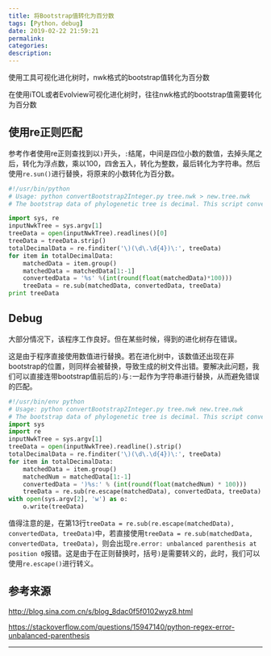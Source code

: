```yaml
---
title: 将Bootstrap值转化为百分数
tags: [Python，debug]
date: 2019-02-22 21:59:21
permalink:
categories:
description:
---
```

<p class="description">使用工具可视化进化树时，nwk格式的bootstrap值转化为百分数</p>

<!-- more -->

在使用iTOL或者Evolview可视化进化树时，往往nwk格式的bootstrap值需要转化为百分数

## 使用re正则匹配

参考作者使用re正则查找到以`)`开头，`:`结尾，中间是四位小数的数值，去掉头尾之后，转化为浮点数，乘以100，四舍五入，转化为整数，最后转化为字符串。然后使用`re.sun()`进行替换，将原来的小数转化为百分数。


```python
#!/usr/bin/python
# Usage: python convertBootstrap2Integer.py tree.nwk > new.tree.nwk
# The bootstrap data of phylogenetic tree is decimal. This script convert decimal data to percentage without %.

import sys, re
inputNwkTree = sys.argv[1]
treeData = open(inputNwkTree).readlines()[0]
treeData = treeData.strip()
totalDecimalData = re.finditer('\)(\d\.\d{4})\:', treeData)
for item in totalDecimalData:
    matchedData = item.group()
    matchedData = matchedData[1:-1]
    convertedData = '%s' %(int(round(float(matchedData)*100)))
    treeData = re.sub(matchedData, convertedData, treeData)
print treeData
```

## Debug

大部分情况下，该程序工作良好。但在某些时候，得到的进化树存在错误。

这是由于程序直接使用数值进行替换。若在进化树中，该数值还出现在非bootstrap的位置，则同样会被替换，导致生成的树文件出错。要解决此问题，我们可以直接连带bootstrap值前后的`)`与`:`一起作为字符串进行替换，从而避免错误的匹配。

```python
#!/usr/bin/env python
# Usage: python convertBootstrap2Integer.py tree.nwk new.tree.nwk
# The bootstrap data of phylogenetic tree is decimal. This script convert decimal data to percentage without %.
import sys
import re
inputNwkTree = sys.argv[1]
treeData = open(inputNwkTree).readline().strip()
totalDecimalData = re.finditer('\)(\d\.\d{4})\:', treeData)
for item in totalDecimalData:
    matchedData = item.group()
    matchedNum = matchedData[1:-1]
    convertedData = ')%s:' % (int(round(float(matchedNum) * 100)))
    treeData = re.sub(re.escape(matchedData), convertedData, treeData)
with open(sys.argv[2], 'w') as o:
    o.write(treeData)
```

值得注意的是，在第13行`treeData = re.sub(re.escape(matchedData), convertedData, treeData)`中，若直接使用`treeData = re.sub(matchedData, convertedData, treeData)`，则会出现`re.error: unbalanced parenthesis at position 0`报错。这是由于在正则替换时，括号`)`是需要转义的，此时，我们可以使用`re.escape()`进行转义。

## 参考来源

http://blog.sina.com.cn/s/blog_8dac0f5f0102wyz8.html

https://stackoverflow.com/questions/15947140/python-regex-error-unbalanced-parenthesis

<hr />